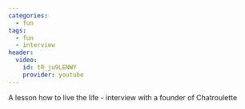 ```yaml
---
categories:
  - fun
tags:
  - fun
  - interview
header:
  video:
    id: tR_ju9LENWY
    provider: youtube
---
```


A lesson how to live the life - interview with a founder of Chatroulette

